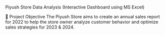 Piyush Store Data Analysis (Interactive Dashboard using MS Excel)


🎯 Project Objective
The Piyush Store aims to create an annual sales report for 2022 to help the store owner analyze customer behavior and optimize sales strategies for 2023 & 2024.
